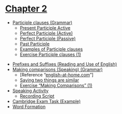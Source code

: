 # [Chapter 2](https://sixth-gibbon-10e.notion.site/Chapter-2-5086fd43e8f244bcafeef08a69d3f496?pvs=4)
  * [Participle clauses (Grammar)](#participle-clauses--grammar-)
    + [Present Participle Active](#present-participle-active)
    + [Perfect Participle (Active)](#perfect-participle--active-)
    + [Perfect Participle (Passive)](#perfect-participle--passive-)
    + [Past Participle](#--past-participle--)
    + [Examples of Participle clauses](#examples-of-participle-clauses)
    + [Exercise Participle clauses (1)](#exercise-participle-clauses--1-)
  + [Prefixes and Suffixes (Reading and Use of English)]()
  + [Making comparisons (Speaking) (Grammar)]()
    + [Reference “[english-at-home.com](http://english-at-home.com)”]
    + [Saying two things are similar]()
    + [Exercise “Making Comparisons” (1)]()
  + [Speaking Activity]()
    + [Recording Script]()
  + [Cambridge Exam Task (Example)]()
  + [Word Formation]()
